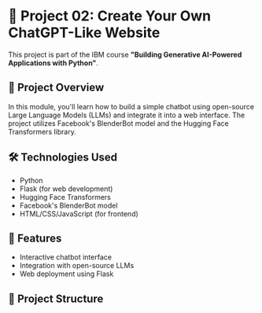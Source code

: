 # 🧠 Project 02: Create Your Own ChatGPT-Like Website

This project is part of the IBM course **"Building Generative AI-Powered Applications with Python"**.

## 📌 Project Overview

In this module, you'll learn how to build a simple chatbot using open-source Large Language Models (LLMs) and integrate it into a web interface. The project utilizes Facebook's BlenderBot model and the Hugging Face Transformers library.

## 🛠️ Technologies Used

- Python
- Flask (for web development)
- Hugging Face Transformers
- Facebook's BlenderBot model
- HTML/CSS/JavaScript (for frontend)

## 🚀 Features

- Interactive chatbot interface
- Integration with open-source LLMs
- Web deployment using Flask

## 📂 Project Structure

